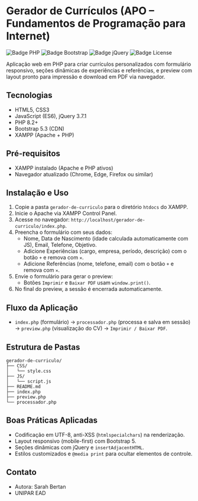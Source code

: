# Gerador de Currículos (APO – Fundamentos de Programação para Internet)

![Badge PHP](https://img.shields.io/badge/PHP-8.2-blue)
![Badge Bootstrap](https://img.shields.io/badge/Bootstrap-5.3-purple)
![Badge jQuery](https://img.shields.io/badge/jQuery-3.7.1-blue)
![Badge License](https://img.shields.io/badge/License-MIT-green)

Aplicação web em PHP para criar currículos personalizados com formulário responsivo, seções dinâmicas de experiências e referências, e preview com layout pronto para impressão e download em PDF via navegador.

## Tecnologias
- HTML5, CSS3
- JavaScript (ES6), jQuery 3.7.1
- PHP 8.2+
- Bootstrap 5.3 (CDN)
- XAMPP (Apache + PHP)

## Pré-requisitos
- XAMPP instalado (Apache e PHP ativos)
- Navegador atualizado (Chrome, Edge, Firefox ou similar)

## Instalação e Uso
1. Copie a pasta `gerador-de-curriculo` para o diretório `htdocs` do XAMPP.
2. Inicie o Apache via XAMPP Control Panel.
3. Acesse no navegador: `http://localhost/gerador-de-curriculo/index.php`.
4. Preencha o formulário com seus dados:
   - Nome, Data de Nascimento (idade calculada automaticamente com JS), Email, Telefone, Objetivo.
   - Adicione Experiências (cargo, empresa, período, descrição) com o botão `+` e remova com `✕`.
   - Adicione Referências (nome, telefone, email) com o botão `+` e remova com `✕`.
5. Envie o formulário para gerar o preview:
   - Botões `Imprimir` e `Baixar PDF` usam `window.print()`.
6. No final do preview, a sessão é encerrada automaticamente.

## Fluxo da Aplicação
- `index.php` (formulário) → `processador.php` (processa e salva em sessão) → `preview.php` (visualização do CV) → `Imprimir / Baixar PDF`.

## Estrutura de Pastas
```
gerador-de-curriculo/
├── CSS/
│   └── style.css
├── JS/
│   └── script.js
├── README.md
├── index.php
├── preview.php
└── processador.php
```

## Boas Práticas Aplicadas
- Codificação em UTF-8, anti-XSS (`htmlspecialchars`) na renderização.
- Layout responsivo (mobile-first) com Bootstrap 5.
- Seções dinâmicas com jQuery e `insertAdjacentHTML`.
- Estilos customizados e `@media print` para ocultar elementos de controle.

## Contato
- Autora: Sarah Bertan
- UNIPAR EAD
